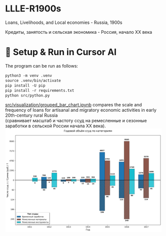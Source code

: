 # LLLE-R1900s
Loans, Livelihoods, and Local economies - Russia, 1900s

Кредиты, занятость и сельская экономика - Россия, начало XX века

# 🚀 Setup & Run in Cursor AI 
The program can be run as follows:
    
    python3 -m venv .venv
    source .venv/bin/activate
    pip install -U pip
    pip install -r requirements.txt
    python src/python.py

[src/visualization/grouped_bar_chart.ipynb](src/visualization/grouped_bar_chart.ipynb) compares the scale and frequency of loans for artisanal and migratory economic activities in early 20th-century rural Russia  
(сравнивает масштаб и частоту ссуд на ремесленные и сезонные заработки в сельской России начала XX века).
![Annual loan dynamics for selected credit types](figures/grouped_bar_chart_Migration_CraftMaterials_CraftTools_ru.png)
